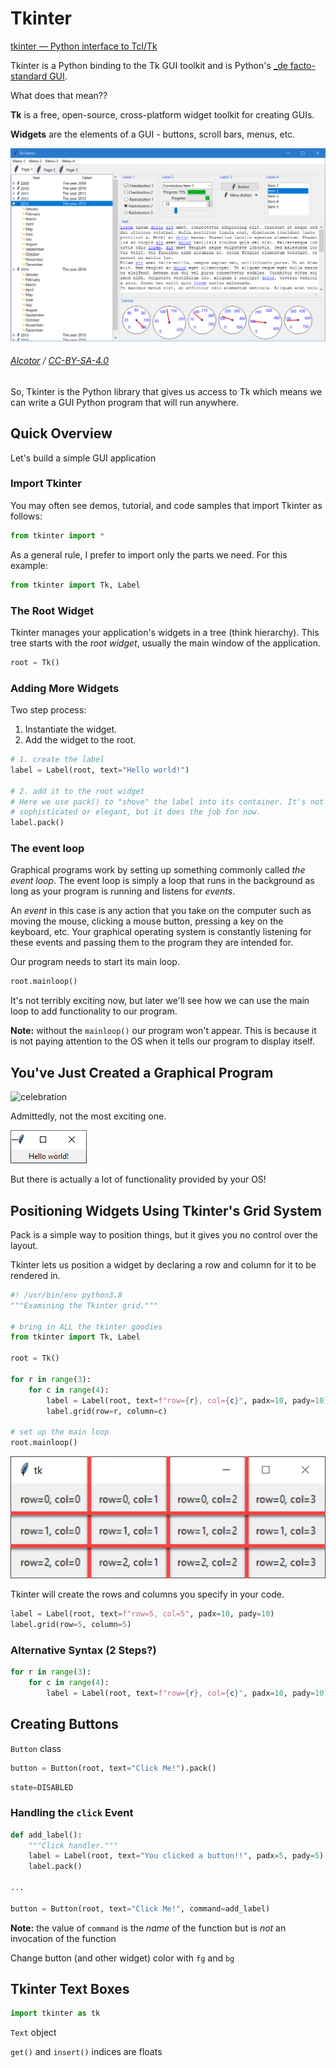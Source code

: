 # Tkinter

[tkinter — Python interface to Tcl/Tk](https://docs.python.org/3/library/tkinter.html)

Tkinter is a Python binding to the Tk GUI toolkit and is Python's [\_de facto- standard GUI](https://wiki.python.org/moin/TkInter).

What does that mean??

**Tk** is a free, open-source, cross-platform widget toolkit for creating GUIs.

**Widgets** are the elements of a GUI - buttons, scroll bars, menus, etc.

![A screenshot showing an app showcasing most widgets of the Tk widget toolkit.](images/figure1.png)

###### [Alcotor](https://commons.wikimedia.org/w/index.php?title=User:Alcotor&action=edit&redlink) / [CC-BY-SA-4.0](https://creativecommons.org/licenses/by-sa/4.0/deed.en)

So, Tkinter is the Python library that gives us access to Tk which means we can write a GUI Python program that will run anywhere.

## Quick Overview

Let's build a simple GUI application

### Import Tkinter

You may often see demos, tutorial, and code samples that import Tkinter as follows:

```python
from tkinter import *
```

As a general rule, I prefer to import only the parts we need. For this example:

```python
from tkinter import Tk, Label
```

### The Root Widget

Tkinter manages your application's widgets in a tree (think hierarchy). This tree starts with the _root widget_, usually the main window of the application.

```python
root = Tk()
```

### Adding More Widgets

Two step process:

1. Instantiate the widget.
1. Add the widget to the root.

```python
# 1. create the label
label = Label(root, text="Hello world!")

# 2. add it to the root widget
# Here we use pack() to "shove" the label into its container. It's not very
# sophisticated or elegant, but it does the job for now.
label.pack()
```

### The event loop

Graphical programs work by setting up something commonly called _the event loop_. The event loop is simply a loop that runs in the background as long as your program is running and listens for _events_.

An _event_ in this case is any action that you take on the computer such as moving the mouse, clicking a mouse button, pressing a key on the keyboard, etc. Your graphical operating system is constantly listening for these events and passing them to the program they are intended for.

Our program needs to start its main loop.

```python
root.mainloop()
```

It's not terribly exciting now, but later we'll see how we can use the main loop to add functionality to our program.

**Note:** without the `mainloop()` our program won't appear. This is because it is not paying attention to the OS when it tells our program to display itself.

## You've Just Created a Graphical Program

![celebration](https://media.giphy.com/media/s2qXK8wAvkHTO/giphy.gif)

Admittedly, not the most exciting one.

![Screenshot of our first GUI program](images/figure2.png)

But there is actually a lot of functionality provided by your OS!

## Positioning Widgets Using Tkinter's Grid System

Pack is a simple way to position things, but it gives you no control over the layout.

Tkinter lets us position a widget by declaring a row and column for it to be rendered in.

```python
#! /usr/bin/env python3.8
"""Examining the Tkinter grid."""

# bring in ALL the tkinter goodies
from tkinter import Tk, Label

root = Tk()

for r in range(3):
    for c in range(4):
        label = Label(root, text=f"row={r}, col={c}", padx=10, pady=10)
        label.grid(row=r, column=c)

# set up the main loop
root.mainloop()
```

![figure 3](images/figure3.png)

Tkinter will create the rows and columns you specify in your code.

```python
label = Label(root, text=f"row=5, col=5", padx=10, pady=10)
label.grid(row=5, column=5)
```

### Alternative Syntax (2 Steps?)

```python
for r in range(3):
    for c in range(4):
        label = Label(root, text=f"row={r}, col={c}", padx=10, pady=10).grid(row=r, column=c)
```

## Creating Buttons

`Button` class

```python
button = Button(root, text="Click Me!").pack()
```

```python
state=DISABLED
```

### Handling the `click` Event

```python
def add_label():
    """Click handler."""
    label = Label(root, text="You clicked a button!!", padx=5, pady=5)
    label.pack()

...

button = Button(root, text="Click Me!", command=add_label)
```

**Note:** the value of `command` is the _name_ of the function but is _not_ an invocation of the function

Change button (and other widget) color with `fg` and `bg`

## Tkinter Text Boxes

```python
import tkinter as tk
```

`Text` object

`get()` and `insert()` indices are floats
